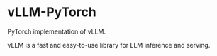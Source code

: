 # vLLM-PyTorch

PyTorch implementation of vLLM.

vLLM is a fast and easy-to-use library for LLM inference and serving.
